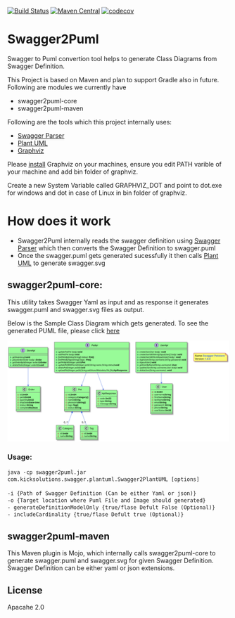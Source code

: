 [![Build Status](https://travis-ci.org/kicksolutions/swagger2puml.svg?branch=master)](https://travis-ci.org/kicksolutions/swagger2puml)
[![Maven Central](https://maven-badges.herokuapp.com/maven-central/io.swagger/swagger-codegen-project/badge.svg?style=plastic)](https://oss.sonatype.org/#nexus-search;gav~io.github.kicksolutions~swagger-plantuml-core~~~)
[![codecov](https://codecov.io/gh/kicksolutions/swagger2puml/branch/master/graph/badge.svg)](https://codecov.io/gh/kicksolutions/swagger2puml)

# Swagger2Puml

Swagger to Puml convertion tool helps to generate Class Diagrams from Swagger Definition.

This Project is based on Maven and plan to support Gradle also in future.
Following are modules we currently have 

- swagger2puml-core
- swagger2puml-maven

Following are the tools which this project internally uses:

- [Swagger Parser]
- [Plant UML]
- [Graphviz]

Please [install](https://graphviz.gitlab.io/download/) Graphviz on your machines, ensure you edit PATH varible of your machine and add bin folder of graphviz.

Create a new System Variable called GRAPHVIZ_DOT and point to dot.exe for windows and dot in case of Linux in bin folder of graphviz.

# How does it work

- Swagger2Puml internally reads the swagger definition using [Swagger Parser] which then converts the Swagger Definition to swagger.puml
- Once the swagger.puml gets generated sucessfully it then calls [Plant UML] to generate swagger.svg


## swagger2puml-core: 

This utility takes Swagger Yaml as input and as response it generates swagger.puml and swagger.svg files as output.

Below is the Sample Class Diagram which gets generated.
To see the generated PUML file, please click [here](examples/swagger.puml)

![Swagger-Class-Diagram-Sample](examples/swagger.svg)

### Usage:

```
java -cp swagger2puml.jar com.kicksolutions.swagger.plantuml.Swagger2PlantUML [options]

-i {Path of Swagger Definition (Can be either Yaml or json)}
-o {Target location where Puml File and Image should generated}
- generateDefinitionModelOnly {true/flase Defult False (Optional)}
- includeCardinality {true/flase Defult true (Optional)}
```

## swagger2puml-maven

This Maven plugin is Mojo, which internally calls swagger2puml-core to generate swagger.puml and swagger.svg for given Swagger Definition.
Swagger Definition can be either yaml or json extensions.

License
----

Apacahe 2.0

[Plant UML]: <https://github.com/plantuml/plantuml>
[Swagger]: <https://swagger.io/>
[Swagger Parser]: <https://github.com/swagger-api/swagger-parser>
[Graphviz]: <https://graphviz.gitlab.io/>
